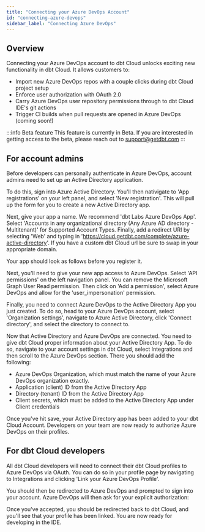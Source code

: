 ```yaml
---
title: "Connecting your Azure DevOps Account"
id: "connecting-azure-devops"
sidebar_label: "Connecting Azure DevOps"
---
```


## Overview
Connecting your Azure DevOps account to dbt Cloud unlocks exciting new functionality in dbt Cloud. It allows customers to:
- Import new Azure DevOps repos with a couple clicks during dbt Cloud project setup
- Enforce user authorization with OAuth 2.0 
- Carry Azure DevOps user repository permissions through to dbt Cloud IDE's git actions
- Trigger CI builds when pull requests are opened in Azure DevOps (coming soon!)

:::info Beta feature
This feature is currently in Beta. If you are interested in getting access to the beta, please reach out to support@getdbt.com
:::
## For account admins
Before developers can personally authenticate in Azure DevOps, account admins need to set up an Active Directory application.

To do this, sign into Azure Active Directory. You'll then nativigate to 'App registrations' on your left panel, and select 'New registration'. This will pull up the form for you to create a new Active Directory app.

<Lightbox src="/img/docs/dbt-cloud/connecting-azure-devops/AD natigation.gif" title="Navigating to the AD app registrations"/>

Next, give your app a name. We recommend 'dbt Labs Azure DevOps App'. Select 'Accounts in any organizational directory (Any Azure AD directory - Multitenant)' for Supported Account Types. Finally, add a redirect URI by selecting 'Web' and typing in 'https://cloud.getdbt.com/complete/azure-active-directory'. If you have a custom dbt Cloud url be sure to swap in your appropriate domain.

Your app should look as follows before you register it.

<Lightbox src="/img/docs/dbt-cloud/connecting-azure-devops/AD app.png" title="Registering an Active Directory app"/>

Next, you'll need to give your new app access to Azure DevOps. Select 'API permissions' on the left navigation panel. You can remove the Microsoft Graph User Read permission. Then click on 'Add a permission', select Azure DevOps and allow for the 'user_impersonation' permission.

<Lightbox src="/img/docs/dbt-cloud/connecting-azure-devops/user-impersonation.gif" title="Adding permissions to the app"/>

Finally, you need to connect Azure DevOps to the Active Directory App you just created. To do so, head to your Azure DevOps account, select 'Organization settings', navigate to Azure Active Directory, click 'Connect directory', and select the directory to connect to.


<Lightbox src="/img/docs/dbt-cloud/connecting-azure-devops/connect AD to Azure DevOps.gif" title="Connecting Azure DevOps and Active Directory"/>

Now that Active Directory and Azure DevOps are connected. You need to give dbt Cloud proper information about your Active Directory App. To do so, navigate to your account settings in dbt Cloud, select Integrations and then scroll to the Azure DevOps section. There you should add the following:
 - Azure DevOps Organization, which must match the name of your Azure DevOps organization exactly.
 - Application (client) ID from the Active Directory App
 - Directory (tenant) ID from the Active Directory App
 - Client secrets, which must be added to the Active Directory App under Client credentials

Once you've hit save, your Active Directory app has been added to your dbt Cloud Account. Developers on your team are now ready to authorize Azure DevOps on their profiles.

## For dbt Cloud developers
All dbt Cloud developers will need to connect their dbt Cloud profiles to Azure DevOps via OAuth. You can do so in your profile page by navigating to Integrations and clicking 'Link your Azure DevOps Profile'. 

You should then be redirected to Azure DevOps and prompted to sign into your account. Azure DevOps will then ask for your explicit authorization: 

<Lightbox src="/img/docs/dbt-cloud/connecting-azure-devops/OAuth Acceptance.png" title="Azure DevOps Authorization Screen" />

Once you've accepted, you should be redirected back to dbt Cloud, and you'll see that your profile has been linked. You are now ready for developing in the IDE.
